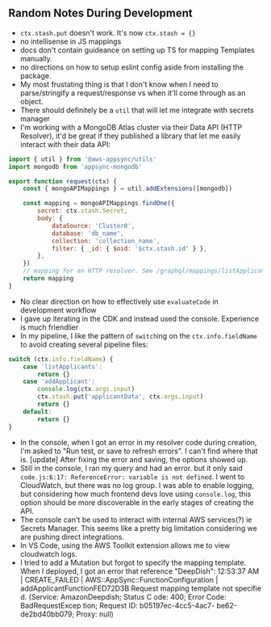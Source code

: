 ## Random Notes During Development

- `ctx.stash.put` doesn't work. It's now `ctx.stash = {}`
- no intellisense in JS mappings
- docs don't contain guideance on setting up TS for mapping Templates manually.
- no directions on how to setup eslint config aside from installing the package.
- My most frustating thing is that I don't know when I need to parse/stringify a request/response vs when it'll come through as an object.
- There should definitely be a `util` that will let me integrate with secrets manager
- I'm working with a MongoDB Atlas cluster via their Data API (HTTP Resolver), it'd be great if they published a library that let me easily interact with their data API:

```js
import { util } from '@aws-appsync/utils'
import mongodb from 'appsync-mongodb'

export function request(ctx) {
	const { mongoAPIMappings } = util.addExtensions([mongodb])

	const mapping = mongoAPIMappings.findOne({
		secret: ctx.stash.Secret,
		body: {
			dataSource: 'Cluster0',
			database: 'db_name',
			collection: 'collection_name',
			filter: { _id: { $oid: '$ctx.stash.id' } },
		},
	})
	// mapping for an HTTP resolver. See /graphql/mappings/listApplicants.js for the value.
	return mapping
}
```

- No clear direction on how to effectively use `evaluateCode` in development workflow
- I gave up iterating in the CDK and instead used the console. Experience is much friendlier
- In my pipeline, I like the pattern of `switch`ing on the `ctx.info.fieldName` to avoid creating several pipeline files:

```js
switch (ctx.info.fieldName) {
	case 'listApplicants':
		return {}
	case 'addApplicant':
		console.log(ctx.args.input)
		ctx.stash.put('applicantData', ctx.args.input)
		return {}
	default:
		return {}
}
```

- In the console, when I got an error in my resolver code during creation, I'm asked to "Run test, or save to refresh errors". I can't find where that is. [update] After fixing the error and saving, the options showed up.
- Still in the console, I ran my query and had an error. but it only said `code.js:6:17: ReferenceError: variable is not defined`. I went to CloudWatch, but there was no log group. I was able to enable logging, but considering how much frontend devs love using `console.log`, this option should be more discoverable in the early stages of creating the API.
- The console can't be used to interact with internal AWS services(?) ie Secrets Manager. This seems like a pretty big limitation considering we are pushing direct integrations.
- In VS Code, using the AWS Toolkit extension allows me to view cloudwatch logs.
- I tried to add a Mutation but forgot to specify the mapping template. When I deployed, I got an error that reference "DeepDish": 12:53:37 AM | CREATE_FAILED |
  AWS::AppSync::FunctionConfiguration |
  addApplicantFunctionFED72D3B
  Request mapping template not specifie
  d. (Service: AmazonDeepdish; Status C
  ode: 400; Error Code: BadRequestExcep
  tion; Request ID: b05197ec-4cc5-4ac7-
  be62-de2bd40bb079; Proxy: null)
